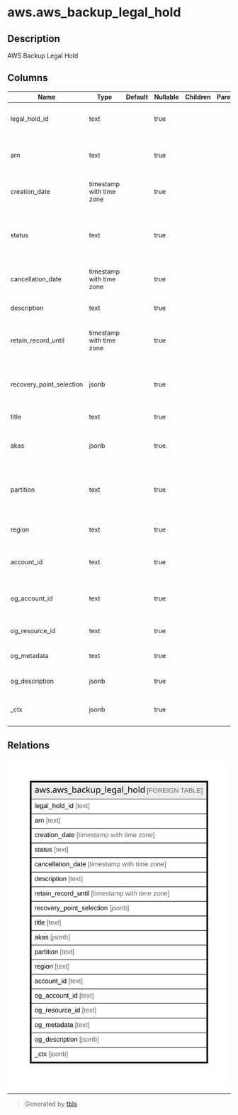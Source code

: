 # aws.aws_backup_legal_hold

## Description

AWS Backup Legal Hold

## Columns

| Name | Type | Default | Nullable | Children | Parents | Comment |
| ---- | ---- | ------- | -------- | -------- | ------- | ------- |
| legal_hold_id | text |  | true |  |  | ID of specific legal hold on one or more recovery points. |
| arn | text |  | true |  |  | This is an Amazon Resource Number (ARN) that uniquely identifies the legal hold. |
| creation_date | timestamp with time zone |  | true |  |  | This is the time in number format when legal hold was created. |
| status | text |  | true |  |  | This is the status of the legal hold. Statuses can be ACTIVE, CREATING, CANCELED, and CANCELING. |
| cancellation_date | timestamp with time zone |  | true |  |  | This is the time in number format when legal hold was cancelled. |
| description | text |  | true |  |  | This is the description of a legal hold. |
| retain_record_until | timestamp with time zone |  | true |  |  | This is the date and time until which the legal hold record will be retained. |
| recovery_point_selection | jsonb |  | true |  |  | This specifies criteria to assign a set of resources, such as resource types or backup vaults. |
| title | text |  | true |  |  | Title of the resource. |
| akas | jsonb |  | true |  |  | Array of globally unique identifier strings (also known as) for the resource. |
| partition | text |  | true |  |  | The AWS partition in which the resource is located (aws, aws-cn, or aws-us-gov). |
| region | text |  | true |  |  | The AWS Region in which the resource is located. |
| account_id | text |  | true |  |  | The AWS Account ID in which the resource is located. |
| og_account_id | text |  | true |  |  | The Platform Account ID in which the resource is located. |
| og_resource_id | text |  | true |  |  | The unique ID of the resource in opengovernance. |
| og_metadata | text |  | true |  |  | Platform Metadata of the AWS resource. |
| og_description | jsonb |  | true |  |  | The full model description of the resource |
| _ctx | jsonb |  | true |  |  | Steampipe context in JSON form, e.g. connection_name. |

## Relations

![er](aws.aws_backup_legal_hold.svg)

---

> Generated by [tbls](https://github.com/k1LoW/tbls)
